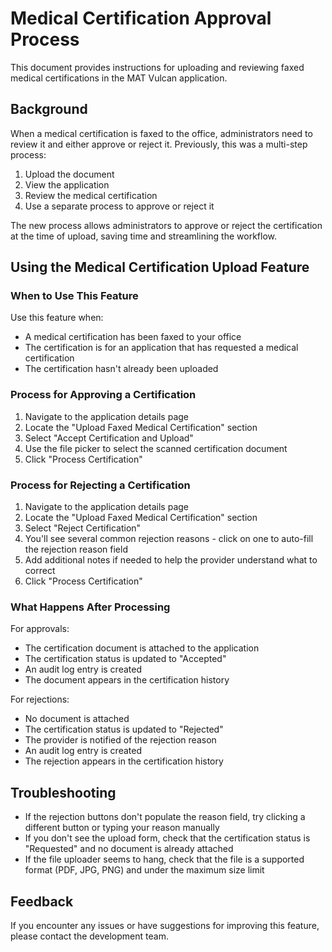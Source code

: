 # Medical Certification Approval Process

This document provides instructions for uploading and reviewing faxed medical certifications in the MAT Vulcan application.

## Background

When a medical certification is faxed to the office, administrators need to review it and either approve or reject it. Previously, this was a multi-step process:
1. Upload the document
2. View the application
3. Review the medical certification
4. Use a separate process to approve or reject it

The new process allows administrators to approve or reject the certification at the time of upload, saving time and streamlining the workflow.

## Using the Medical Certification Upload Feature

### When to Use This Feature

Use this feature when:
- A medical certification has been faxed to your office
- The certification is for an application that has requested a medical certification
- The certification hasn't already been uploaded

### Process for Approving a Certification

1. Navigate to the application details page
2. Locate the "Upload Faxed Medical Certification" section
3. Select "Accept Certification and Upload"
4. Use the file picker to select the scanned certification document
5. Click "Process Certification"

### Process for Rejecting a Certification

1. Navigate to the application details page
2. Locate the "Upload Faxed Medical Certification" section
3. Select "Reject Certification"
4. You'll see several common rejection reasons - click on one to auto-fill the rejection reason field
5. Add additional notes if needed to help the provider understand what to correct
6. Click "Process Certification"

### What Happens After Processing

For approvals:
- The certification document is attached to the application
- The certification status is updated to "Accepted"
- An audit log entry is created
- The document appears in the certification history

For rejections:
- No document is attached
- The certification status is updated to "Rejected"
- The provider is notified of the rejection reason
- An audit log entry is created
- The rejection appears in the certification history

## Troubleshooting

- If the rejection buttons don't populate the reason field, try clicking a different button or typing your reason manually
- If you don't see the upload form, check that the certification status is "Requested" and no document is already attached
- If the file uploader seems to hang, check that the file is a supported format (PDF, JPG, PNG) and under the maximum size limit

## Feedback

If you encounter any issues or have suggestions for improving this feature, please contact the development team.
